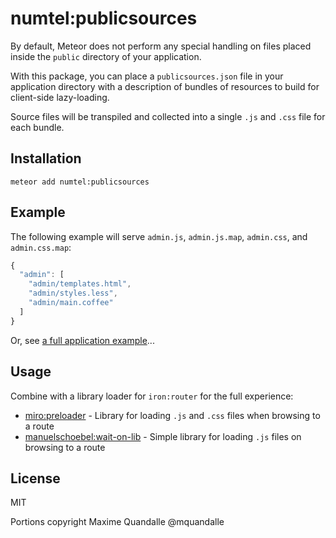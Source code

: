 # numtel:publicsources

By default, Meteor does not perform any special handling on files placed inside the `public` directory of your application.

With this package, you can place a `publicsources.json` file in your application directory with a description of bundles of resources to build for client-side lazy-loading.

Source files will be transpiled and collected into a single `.js` and `.css` file for each bundle.

## Installation

```
meteor add numtel:publicsources
```

## Example

The following example will serve `admin.js`, `admin.js.map`, `admin.css`, and `admin.css.map`:

```javascript
{
  "admin": [ 
    "admin/templates.html",
    "admin/styles.less",
    "admin/main.coffee"
  ]
}

```

Or, see [a full application example](https://github.com/numtel/meteor-component-example)...

## Usage

Combine with a library loader for `iron:router` for the full experience:

* [miro:preloader](https://github.com/MiroHibler/meteor-preloader) - Library for loading `.js` and `.css` files when browsing to a route
* [manuelschoebel:wait-on-lib](https://github.com/DerMambo/wait-on-lib) - Simple library for loading `.js` files on browsing to a route

## License

MIT

Portions copyright Maxime Quandalle @mquandalle
